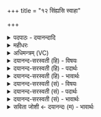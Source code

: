 +++
title = "१२ सिंह्यसि स्वाहा"

+++
<details><summary>पदपाठः - दयानन्दादि</summary>

सि॒ँही। अ॒सि॒। स्वाहा॑। सि॒ँही। अ॒सि॒। आ॒दित्य॒वनि॒रित्या॑दित्य॒ऽवनिः॑। स्वाहा॑। सि॒ँही। अ॒सि॒। ब्र॒ह्म॒वनि॒रिति॑ ब्रह्म॒ऽवनिः॑। क्ष॒त्र॒वनि॒रिति॑ क्षत्र॒ऽवनिः॑। स्वाहा॑। सि॒ँही। अ॒सि॒। सु॒प्र॒जा॒वनि॒रिति॑ सुप्रजा॒ऽवनिः॑। रा॒य॒स्पो॒ष॒वनि॒रिति॑ रायस्पोष॒ऽवनिः॑। स्वाहा॑। सि॒ँही। अ॒सि॒। आ। वह॒। दे॒वान्। यज॑मानाय। स्वाहा॑। भू॒तेभ्यः॑। त्वा॒। १२।
</details>

<details><summary>महीधरः</summary>

म० नाभ्योः श्रोण्यᳪं᳭सेषु पञ्चगृहीतं जुहोत्यक्ष्णया दक्षिणेᳪं᳭से श्रोण्याᳪं᳭श्रोण्यामᳪं᳭से मध्ये च हिरण्यं पश्यन् सिᳪं᳭ह्यसीति' (का० ५। ४ । १४) । योऽयमुत्तरवेदेर्नाभ्याख्यो मध्यदेशस्तस्य श्रोण्यंसेषु आग्नेयैशकोणावंसौ वायव्यनैर्ऋतकोणौ श्रोणी तेषु चतुर्षु मध्ये च जुह्वां पञ्चवारं गृहीतेनाज्येन जुहुयात् । कथम् । अक्ष्णया कोणसूत्रप्रदेशेन । तद्यथा । प्रथमं दक्षिणेंऽसे तत उत्तरश्रोणौ ततो दक्षिणश्रोणौ तत उत्तरांसे ततो मध्ये एवं पञ्चसु स्थानेषु हिरण्यं निधाय तदवलोकयन्पञ्चभिर्मन्त्रैर्जुहुयादिति सूत्रार्थः । पञ्च यजुषां वाग्देवता । पुरा कदाचिदुत्तरवेदिदेवता केनापि निमित्तेन देवेभ्योऽपक्रम्यासुरानप्राप्योभयोर्दैवासुरसेनयोर्मध्ये सिंहरूपं धृत्वा तस्थौ । तदयं मन्त्र आह । तदुक्तं तित्तिरिणा 'तेभ्योऽपक्रम्योत्तरवेदिः सिंहीरूपं कृत्वोभयानन्तरातिष्ठत्' इति । तदभिप्रेत्य सिंही उच्यते । हे उत्तरवेदे, त्वं सिंह्यसि सिंहरूपा भवसि तादृश्यै तुभ्यं स्वाहा हविर्दत्तम् । सिंह्यसि किंभूता । आदित्यवनिः आदित्यान् वनुते संभजति प्रीणयतीत्यादित्यवनिः । अन्यत्पूर्ववत् । सिंह्यसि ब्रह्मवनिः क्षत्रवनिः ब्रह्म क्षत्रं च वनुत इति ब्राह्मणजातिक्षत्रियजात्योः प्रीणयितृत्वमत्र विशेषः । सिंह्यसि सुप्रजावनिः पुत्रपौत्रादिरूपायाः शोभनप्रजायाः संपादयित्री । रायस्पोषवनिः सुवर्णरजतादिधनपुष्टेः संपादयित्री । सिंह्यसि यजमानाय यजमानोपकारार्थं देवानावहानयेति विशेषः । 'भूतेभ्यस्त्वेति स्रुचमुद्यच्छतीति' (का० ५ । ४ । १५)। भूतेभ्यः जरायुजाण्डजादिचतुर्विधभूतग्रामप्रीत्यर्थं हे होमविशेषाज्ययुक्ते जुहूः, त्वामुद्यच्छामीति शेषः । तदाह तित्तिरिः ‘भूतेभ्यस्त्वेति स्रुचमुद्गृह्णाति य एव देवा भूतास्तेषां तद्भागधेयं भवति तानेव तेन प्रीणाति' इति ॥ १२ ॥  
त्रयोदशी।
</details>

<details><summary>अधिमन्त्रम् (VC)</summary>

- वाग्देवता
- गोतम ऋषिः
- भुरिग् ब्राह्मी पङ्क्तिः
- पञ्चमः
</details>

<details><summary>दयानन्द-सरस्वती (हि) - विषयः</summary>

फिर वह कैसी है, इस विषय का उपदेश अगले मन्त्र में किया है ॥
</details>

<details><summary>दयानन्द-सरस्वती (हि) - पदार्थः</summary>

पदार्थान्वयभाषाः -  मैं जो (आदित्यवनिः) मासों का सेवन और (सिंही) क्रूरत्व आदि दोषों को नाश करनेवाली (स्वाहा) ज्योतिःशास्त्र से संस्कारयुक्त वाणी (असि) है, जो (ब्रह्मवनिः) परमात्मा, वेद और वेद के जाननेवाले मनुष्यों के सेवन और (सिंही) बल के जाड्यपन को दूर करनेवाली (स्वाहा) पढ़ने-पढ़ाने व्यवहारयुक्त वाणी (असि) है, जो (क्षत्रवनिः) राज्य, धनुर्विद्या और शूरवीरों का सेवन और (सिंही) चोर, डाकू अन्याय को नाश करनेवाली (स्वाहा) राज्य-व्यवहार में कुशल वाणी (असि) है, जो (रायस्पोषवनिः) विद्या धन की पुष्टि का सेवन और (सिंही) अविद्या को दूर करनेवाली (स्वाहा) वाणी (असि) है, जो (सुप्रजावनिः) उत्तम प्रजा का सेवन और (सिंही) सब दुःखों का नाश और (स्वाहा) व्यवहार से धन को प्राप्त करानेवाली वाणी (असि) है और जो (यजमानाय) विद्वानों के पूजन करनेवाले यजमान के लिये (स्वाहा) दिव्य विद्या सम्पन्न वाणी (देवान्) विद्वान् दिव्यगुण वा भोगों को (आवह) प्राप्त करती है (त्वा) उसको (भूतेभ्यः) सब प्राणियों के लिये (यज्ञात्) यज्ञ से (निःसृजामि) सम्पादन करता हूँ ॥१२॥
</details>

<details><summary>दयानन्द-सरस्वती (हि) - भावार्थः</summary>

भावार्थभाषाः -  इस मन्त्र में पूर्व मन्त्र से (यज्ञात्) (निः) (सृजामि) इन तीनों पदों की अनुवृत्ति है। मनुष्यों को उचित है कि पढ़ना-पढ़ाना आदि से इस प्रकार लक्षणयुक्त वाणी प्राप्त कर, इसे सब मनुष्यों को पढ़ा कर सदा आनन्द में रहें ॥१२॥
</details>

<details><summary>दयानन्द-सरस्वती (सं) - विषयः</summary>

पुनः सा कीदृशीत्युपदिश्यते ॥
</details>

<details><summary>दयानन्द-सरस्वती (सं) - पदार्थः</summary>

पदार्थान्वयभाषाः -  अहं याऽऽदित्यवनिः सिंही स्वाहा(स्य)स्ति, या ब्रह्मवनिः सिंही स्वाहाऽ(स्य)स्ति, या क्षत्रवनिः सिंही स्वाहा(स्य)स्ति, या रायस्पोषवनिः सिंही स्वाहा(स्य)स्ति, या सुप्रजावनिः सिंही स्वाहा, या यजमानाय देवानां वह प्रापयति, तां भूतेभ्यो यज्ञान्निःसृजामि ॥१२॥
</details>

<details><summary>दयानन्द-सरस्वती (सं) - भावार्थः</summary>

भावार्थभाषाः -  अत्र पूर्वस्मान्मन्त्रात् (यज्ञात्) (निः) (सृजामि) इति पदत्रयमनुवर्त्तते। मनुष्यैरध्ययनादिनेदृग्लक्षणां वेदादिवाणीं प्राप्यैतां सर्वेभ्यो मनुष्येभ्योऽध्याप्यानन्दयितव्याः ॥१२॥
</details>

<details><summary>सविता जोशी ← दयानन्दः (म) - भावार्थः</summary>

भावार्थभाषाः -  या मंत्रात पूर्वीच्या मंत्रातील (यज्ञात्) (निः) (सृजामि) या तीन पदांची अनुवृत्ती आहे. माणसांनी अध्ययन व अध्यापनाद्वारे अनेक प्रकारच्या लक्षणांनी युक्त (वेद) वाणीची प्राप्ती करून घेऊन इतरांना शिकवावे व आनंदात राहावे.
</details>
